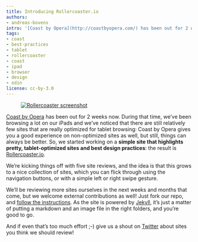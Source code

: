 ```yaml
---
title: Introducing Rollercoaster.io
authors:
- andreas-bovens
intro: '[Coast by Opera](http://coastbyopera.com/) has been out for 2 weeks now. During that time, we’ve been browsing a lot on our iPads and we’ve noticed that there are still relatively few sites that are really optimized for tablet browsing: Coast by Opera gives you a good experience on non-optimized sites as well, but still, things can always be better. So, we started working on a simple site that highlights pretty, tablet-optimized sites and best design practices: the result is [Rollercoaster.io](http://rollercoaster.io/).'
tags:
- coast
- best-practices
- tablet
- rollercoaster
- coast
- ipad
- browser
- design
- odin
license: cc-by-3.0
---
```


<figure block="figure">
	<a href="http://rollercoaster.io/"><img elem="media" src="{{ page.id }}/rollercoaster-250.jpg" alt="Rollercoaster screenshot"></a>
</figure>

[Coast by Opera][3] has been out for 2 weeks now. During that time, we’ve been browsing a lot on our iPads and we’ve noticed that there are still relatively few sites that are really optimized for tablet browsing: Coast by Opera gives you a good experience on non-optimized sites as well, but still, things can always be better. So, we started working on a **simple site that highlights pretty, tablet-optimized sites and best design practices**: the result is [Rollercoaster.io][4].

[3]: http://coastbyopera.com/
[4]: http://rollercoaster.io/

We’re kicking things off with five site reviews, and the idea is that this grows to a nice collection of sites, which you can flick through using the navigation buttons, or with a simple left or right swipe gesture.

We’ll be reviewing more sites ourselves in the next weeks and months that come, but we welcome external contributions as well! Just fork our repo, and [follow the instructions][5]. As the site is powered by [Jekyll][6], it’s just a matter of putting a markdown and an image file in the right folders, and you’re good to go.

[5]: https://github.com/operasoftware/rollercoaster/blob/master/README.md
[6]: http://jekyllrb.com

And if even that’s too much effort ;-) give us a shout on [Twitter][7] about sites you think we should review!

[7]: https://twitter.com/odevrel
